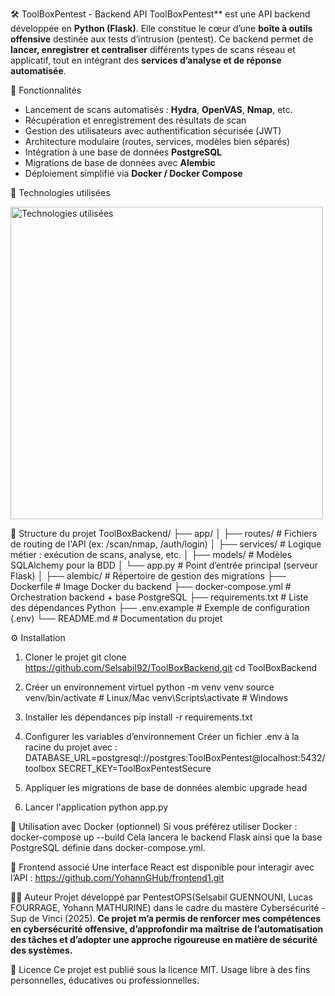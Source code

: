 🛠️ ToolBoxPentest - Backend API
ToolBoxPentest** est une API backend développée en **Python (Flask)**. Elle constitue le cœur d’une **boîte à outils offensive** destinée aux tests d’intrusion (pentest). Ce backend permet de **lancer, enregistrer et centraliser** différents types de scans réseau et applicatif, tout en intégrant des **services d’analyse et de réponse automatisée**.


🚀 Fonctionnalités

- Lancement de scans automatisés : **Hydra**, **OpenVAS**, **Nmap**, etc.
- Récupération et enregistrement des résultats de scan
- Gestion des utilisateurs avec authentification sécurisée (JWT)
- Architecture modulaire (routes, services, modèles bien séparés)
- Intégration à une base de données **PostgreSQL**
- Migrations de base de données avec **Alembic**
- Déploiement simplifié via **Docker / Docker Compose**

🧪 Technologies utilisées  

<img src="https://i.ibb.co/Kxw95RbJ/Techno.webp" alt="Technologies utilisées" width="500"/>

📁 Structure du projet
ToolBoxBackend/
├── app/
│ ├── routes/ # Fichiers de routing de l'API (ex: /scan/nmap, /auth/login)
│ ├── services/ # Logique métier : exécution de scans, analyse, etc.
│ ├── models/ # Modèles SQLAlchemy pour la BDD
│ └── app.py # Point d’entrée principal (serveur Flask)
│
├── alembic/ # Répertoire de gestion des migrations
├── Dockerfile # Image Docker du backend
├── docker-compose.yml # Orchestration backend + base PostgreSQL
├── requirements.txt # Liste des dépendances Python
├── .env.example # Exemple de configuration (.env)
└── README.md # Documentation du projet

⚙️ Installation

 1. Cloner le projet
git clone https://github.com/Selsabil92/ToolBoxBackend.git
cd ToolBoxBackend

 3. Créer un environnement virtuel
python -m venv venv
source venv/bin/activate        # Linux/Mac
venv\Scripts\activate           # Windows

4. Installer les dépendances
pip install -r requirements.txt

5. Configurer les variables d’environnement
Créer un fichier .env à la racine du projet avec :
DATABASE_URL=postgresql://postgres:ToolBoxPentest@localhost:5432/toolbox
SECRET_KEY=ToolBoxPentestSecure
 
 6. Appliquer les migrations de base de données
alembic upgrade head

7. Lancer l'application
python app.py

🐳 Utilisation avec Docker (optionnel)
Si vous préférez utiliser Docker :
docker-compose up --build
Cela lancera le backend Flask ainsi que la base PostgreSQL définie dans docker-compose.yml.

🧭 Frontend associé
Une interface React est disponible pour interagir avec l’API :
https://github.com/YohannGHub/frontend1.git

👩‍💻 Auteur
Projet développé par PentestOPS(Selsabil GUENNOUNI, Lucas FOURRAGE, Yohann MATHURINE) dans le cadre du mastère Cybersécurité - Sup de Vinci (2025).
**Ce projet m’a permis de renforcer mes compétences en cybersécurité offensive, d’approfondir ma maîtrise de l’automatisation des tâches et d’adopter une approche rigoureuse en matière de sécurité des systèmes.**

📄 Licence
Ce projet est publié sous la licence MIT.
Usage libre à des fins personnelles, éducatives ou professionnelles.
